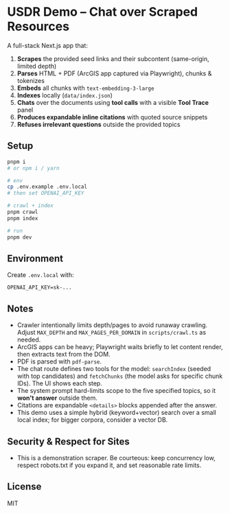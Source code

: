 # USDR Demo – Chat over Scraped Resources

A full-stack Next.js app that:

1. **Scrapes** the provided seed links and their subcontent (same-origin, limited depth)
2. **Parses** HTML + PDF (ArcGIS app captured via Playwright), chunks & tokenizes
3. **Embeds** all chunks with `text-embedding-3-large`
4. **Indexes** locally (`data/index.json`)
5. **Chats** over the documents using **tool calls** with a visible **Tool Trace** panel
6. **Produces expandable inline citations** with quoted source snippets
7. **Refuses irrelevant questions** outside the provided topics

## Setup

```bash
pnpm i
# or npm i / yarn

# env
cp .env.example .env.local
# then set OPENAI_API_KEY

# crawl + index
pnpm crawl
pnpm index

# run
pnpm dev
```

## Environment

Create `.env.local` with:

```
OPENAI_API_KEY=sk-...
```

## Notes
- Crawler intentionally limits depth/pages to avoid runaway crawling. Adjust `MAX_DEPTH` and `MAX_PAGES_PER_DOMAIN` in `scripts/crawl.ts` as needed.
- ArcGIS apps can be heavy; Playwright waits briefly to let content render, then extracts text from the DOM.
- PDF is parsed with `pdf-parse`.
- The chat route defines two tools for the model: `searchIndex` (seeded with top candidates) and `fetchChunks` (the model asks for specific chunk IDs). The UI shows each step.
- The system prompt hard-limits scope to the five specified topics, so it **won't answer** outside them.
- Citations are expandable `<details>` blocks appended after the answer.
- This demo uses a simple hybrid (keyword+vector) search over a small local index; for bigger corpora, consider a vector DB.

## Security & Respect for Sites
- This is a demonstration scraper. Be courteous: keep concurrency low, respect robots.txt if you expand it, and set reasonable rate limits.

## License
MIT
